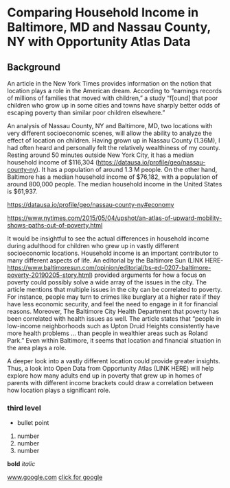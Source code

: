 # Comparing Household Income in Baltimore, MD and Nassau County, NY with Opportunity Atlas Data
## Background
An article in the New York Times provides information on the notion that location plays a role in the American dream. According to “earnings records of millions of families that moved with children,” a study “f[ound] that poor children who grow up in some cities and towns have sharply better odds of escaping poverty than similar poor children elsewhere.”

An analysis of Nassau County, NY and Baltimore, MD, two locations with very different socioeconomic scenes, will allow the ability to analyze the effect of location on children. Having grown up in Nassau County (1.36M), I had often heard and personally felt the relatively wealthiness of my county. Resting around 50 minutes outside New York City, it has a median household income of $116,304 (https://datausa.io/profile/geo/nassau-county-ny). It has a population of around 1.3 M people. On the other hand, Baltimore has a median household income of $76,182, with a population of around 800,000 people. The median household income in the United States is $61,937. 

https://datausa.io/profile/geo/nassau-county-ny#economy

https://www.nytimes.com/2015/05/04/upshot/an-atlas-of-upward-mobility-shows-paths-out-of-poverty.html

It would be insightful to see the actual differences in household income during adulthood for children who grew up in vastly different socioeconomic locations. Household income is an important contributor to many different aspects of life. An editorial by the Baltimore Sun (LINK HERE- https://www.baltimoresun.com/opinion/editorial/bs-ed-0207-baltimore-poverty-20190205-story.html) provided arguments for how a focus on poverty could possibly solve a wide array of the issues in the city. The article mentions that multiple issues in the city can be correlated to poverty. For instance, people may turn to crimes like burglary at a higher rate if they have less economic security, and feel the need to engage in it for financial reasons. Moreover, The Baltimore City Health Department that poverty has been correlated with health issues as well. The article states that “people in low-income neighborhoods such as Upton Druid Heights consistently have more health problems … than people in wealthier areas such as Roland Park.” Even within Baltimore, it seems that location and financial situation in the area plays a role. 

A deeper look into a vastly different location could provide greater insights. Thus, a look into Open Data from Opportunity Atlas (LINK HERE) will help explore how many adults end up in poverty that grew up in homes of parents with different income brackets could draw a correlation between how location plays a significant role. 

### third level
- bullet point
1. number
1. number
1. number


__bold__
_italic_

www.google.com
[click for google](www.google.com)
